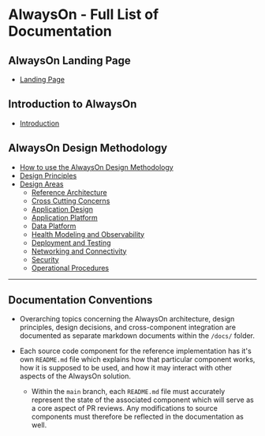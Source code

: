 # AlwaysOn - Full List of Documentation

## AlwaysOn Landing Page

- [Landing Page](/README.md)

## Introduction to AlwaysOn

- [Introduction](./introduction/README.md)

## AlwaysOn Design Methodology

- [How to use the AlwaysOn Design Methodology](./design-methodology/README.md)
- [Design Principles](./design-methodology/Principles.md)
- [Design Areas](./design-methodology/Design-Areas.md)
  - [Reference Architecture](./design-methodology/Design-Areas.md#reference-architecture)
  - [Cross Cutting Concerns](./design-methodology/Design-Areas.md#cross-cutting-concerns)
  - [Application Design](./design-methodology/App-Design.md)
  - [Application Platform](./design-methodology/App-Platform.md)
  - [Data Platform](./design-methodology/Data-Platform.md)
  - [Health Modeling and Observability](./design-methodology/Health-Modeling.md)
  - [Deployment and Testing](./design-methodology/Deployment-Testing.md)
  - [Networking and Connectivity](./design-methodology/Networking.md)
  - [Security](./design-methodology/Security.md)
  - [Operational Procedures](./design-methodology/Operational-Procedures.md)

---

## Documentation Conventions

- Overarching topics concerning the AlwaysOn architecture, design principles, design decisions, and cross-component integration are documented as separate markdown documents within the `/docs/` folder.

- Each source code component for the reference implementation has it's own `README.md` file which explains how that particular component works, how it is supposed to be used, and how it may interact with other aspects of the AlwaysOn solution.
  - Within the `main` branch, each `README.md` file must accurately represent the state of the associated component which will serve as a core aspect of PR reviews. Any modifications to source components must therefore be reflected in the documentation as well.
